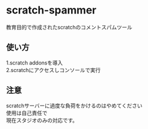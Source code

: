 # scratch-spammer
教育目的で作成されたscratchのコメントスパムツール  
## 使い方  
1.scratch addonsを導入  
2.scratchにアクセスしコンソールで実行  
## 注意
scratchサーバーに過度な負荷をかけるのはやめてください  
使用は自己責任で  
現在スタジオのみの対応です。

